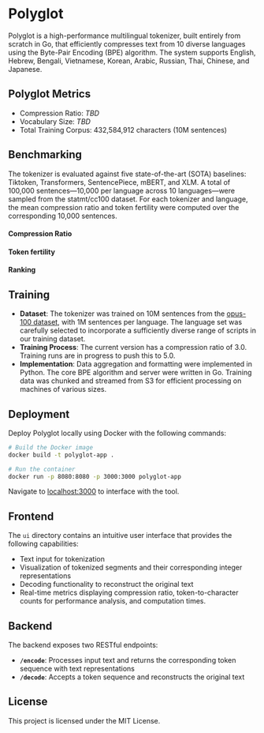 # Polyglot

Polyglot is a high-performance multilingual tokenizer, built entirely from scratch in Go, that efficiently compresses text from 10 diverse languages using the Byte-Pair Encoding (BPE) algorithm. The system supports English, Hebrew, Bengali, Vietnamese, Korean, Arabic, Russian, Thai, Chinese, and Japanese.

## Polyglot Metrics

- Compression Ratio: *TBD*
- Vocabulary Size: *TBD*
- Total Training Corpus: 432,584,912 characters (10M sentences)

##  Benchmarking

The tokenizer is evaluated against five state-of-the-art (SOTA) baselines: Tiktoken, Transformers, SentencePiece, mBERT, and XLM. A total of 100,000 sentences—10,000 per language across 10 languages—were sampled from the statmt/cc100 dataset. For each tokenizer and language, the mean compression ratio and token fertility were computed over the corresponding 10,000 sentences.

#### Compression Ratio

#### Token fertility

#### Ranking

## Training

- **Dataset**: The tokenizer was trained on 10M sentences from the [opus-100 dataset](https://huggingface.co/datasets/Helsinki-NLP/opus-100), with 1M sentences per language. The language set was carefully selected to incorporate a sufficiently diverse range of scripts in our training dataset.
- **Training Process**: The current version has a compression ratio of 3.0. Training runs are in progress to push this to 5.0.
- **Implementation**: Data aggregation and formatting were implemented in Python. The core BPE algorithm and server were written in Go. Training data was chunked and streamed from S3 for efficient processing on machines of various sizes.

## Deployment

Deploy Polyglot locally using Docker with the following commands:

```bash
# Build the Docker image
docker build -t polyglot-app .

# Run the container
docker run -p 8080:8080 -p 3000:3000 polyglot-app
```

Navigate to [localhost:3000](http://localhost:3000/) to interface with the tool.

## Frontend

The `ui` directory contains an intuitive user interface that provides the following capabilities:

- Text input for tokenization
- Visualization of tokenized segments and their corresponding integer representations
- Decoding functionality to reconstruct the original text
- Real-time metrics displaying compression ratio, token-to-character counts for performance analysis, and computation times.

## Backend

The backend exposes two RESTful endpoints:

- **`/encode`**: Processes input text and returns the corresponding token sequence with text representations
- **`/decode`**: Accepts a token sequence and reconstructs the original text

## License

This project is licensed under the MIT License.
